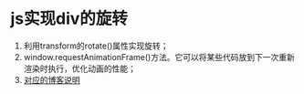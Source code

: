 # js实现div的旋转

1. 利用transform的rotate()属性实现旋转；
2. window.requestAnimationFrame()方法。它可以将某些代码放到下一次重新渲染时执行，优化动画的性能；
3. [对应的博客说明](http://blog.csdn.net/w2765006513/article/details/53843169)
